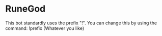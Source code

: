 # RuneGod
This bot standardly uses the prefix "!". You can change this by using the command: !prefix (Whatever you like)
